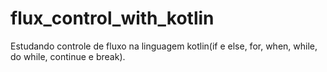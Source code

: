 # flux_control_with_kotlin
Estudando controle de fluxo na linguagem kotlin(if e else, for, when, while, do while, continue e break).
